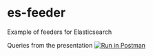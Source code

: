 # es-feeder
Example of feeders for Elasticsearch

Queries from the presentation
[![Run in Postman](https://run.pstmn.io/button.svg)](https://app.getpostman.com/run-collection/300665a0f4b3921a9c1a)
